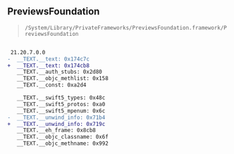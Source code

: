 ## PreviewsFoundation

> `/System/Library/PrivateFrameworks/PreviewsFoundation.framework/PreviewsFoundation`

```diff

 21.20.7.0.0
-  __TEXT.__text: 0x174c7c
+  __TEXT.__text: 0x174cb8
   __TEXT.__auth_stubs: 0x2d80
   __TEXT.__objc_methlist: 0x158
   __TEXT.__const: 0xa2d4

   __TEXT.__swift5_types: 0x48c
   __TEXT.__swift5_protos: 0xa0
   __TEXT.__swift5_mpenum: 0x6c
-  __TEXT.__unwind_info: 0x71b4
+  __TEXT.__unwind_info: 0x719c
   __TEXT.__eh_frame: 0x8cb8
   __TEXT.__objc_classname: 0x6f
   __TEXT.__objc_methname: 0x992

```
